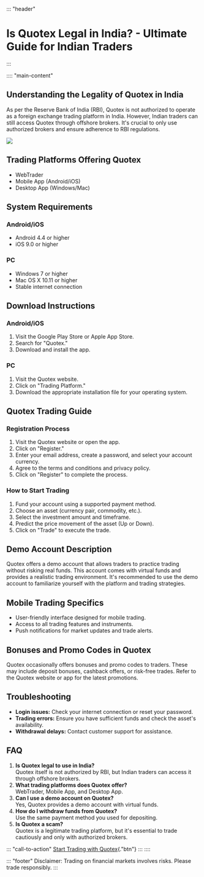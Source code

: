 ::: \"header\"
# Is Quotex Legal in India? - Ultimate Guide for Indian Traders
:::

:::: \"main-content\"
## Understanding the Legality of Quotex in India

As per the Reserve Bank of India (RBI), Quotex is not authorized to
operate as a foreign exchange trading platform in India. However, Indian
traders can still access Quotex through offshore brokers. It\'s crucial
to only use authorized brokers and ensure adherence to RBI regulations.

[![](https://static.quotex.io/files/4_en/300_250.jpg)](https://traff.sbs/brokerqxlid)

## Trading Platforms Offering Quotex

-   WebTrader
-   Mobile App (Android/iOS)
-   Desktop App (Windows/Mac)

## System Requirements

### Android/iOS

-   Android 4.4 or higher
-   iOS 9.0 or higher

### PC

-   Windows 7 or higher
-   Mac OS X 10.11 or higher
-   Stable internet connection

## Download Instructions

### Android/iOS

1.  Visit the Google Play Store or Apple App Store.
2.  Search for "Quotex."
3.  Download and install the app.

### PC

1.  Visit the Quotex website.
2.  Click on "Trading Platform."
3.  Download the appropriate installation file for your operating
    system.

## Quotex Trading Guide

### Registration Process

1.  Visit the Quotex website or open the app.
2.  Click on "Register."
3.  Enter your email address, create a password, and select your account
    currency.
4.  Agree to the terms and conditions and privacy policy.
5.  Click on "Register" to complete the process.

### How to Start Trading

1.  Fund your account using a supported payment method.
2.  Choose an asset (currency pair, commodity, etc.).
3.  Select the investment amount and timeframe.
4.  Predict the price movement of the asset (Up or Down).
5.  Click on "Trade" to execute the trade.

## Demo Account Description

Quotex offers a demo account that allows traders to practice trading
without risking real funds. This account comes with virtual funds and
provides a realistic trading environment. It\'s recommended to use the
demo account to familiarize yourself with the platform and trading
strategies.

## Mobile Trading Specifics

-   User-friendly interface designed for mobile trading.
-   Access to all trading features and instruments.
-   Push notifications for market updates and trade alerts.

## Bonuses and Promo Codes in Quotex

Quotex occasionally offers bonuses and promo codes to traders. These may
include deposit bonuses, cashback offers, or risk-free trades. Refer to
the Quotex website or app for the latest promotions.

## Troubleshooting

-   **Login issues:** Check your internet connection or reset your
    password.
-   **Trading errors:** Ensure you have sufficient funds and check the
    asset\'s availability.
-   **Withdrawal delays:** Contact customer support for assistance.

## FAQ

1.  **Is Quotex legal to use in India?**\
    Quotex itself is not authorized by RBI, but Indian traders can
    access it through offshore brokers.
2.  **What trading platforms does Quotex offer?**\
    WebTrader, Mobile App, and Desktop App.
3.  **Can I use a demo account on Quotex?**\
    Yes, Quotex provides a demo account with virtual funds.
4.  **How do I withdraw funds from Quotex?**\
    Use the same payment method you used for depositing.
5.  **Is Quotex a scam?**\
    Quotex is a legitimate trading platform, but it\'s essential to
    trade cautiously and only with authorized brokers.

::: \"call-to-action\"
[Start Trading with
Quotex](\%22https://traff.sbs/brokerqxlid\%22){."btn"}
:::
::::

::: \"footer\"
Disclaimer: Trading on financial markets involves risks. Please trade
responsibly.
:::

